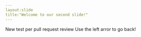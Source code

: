 ```yaml
---
layout:slide
title:"Welcome to our second slide!"
---
```

New test per pull request review 
Use the left arror to go back!
